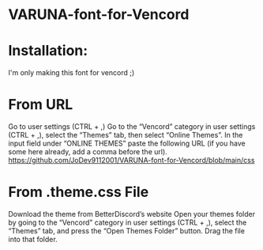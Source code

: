 # VARUNA-font-for-Vencord
# Installation:
I'm only making this font for vencord ;)

# From URL
Go to user settings (CTRL + ,) Go to the “Vencord” category in user settings (CTRL + ,), select the “Themes” tab, then select “Online Themes”. In the input field under “ONLINE THEMES” paste the following URL (if you have some here already, add a comma before the url). https://github.com/JoDev9112001/VARUNA-font-for-Vencord/blob/main/css

# From .theme.css File
Download the theme from BetterDiscord’s website Open your themes folder by going to the “Vencord” category in user settings (CTRL + ,), select the “Themes” tab, and press the “Open Themes Folder” button. Drag the file into that folder.
